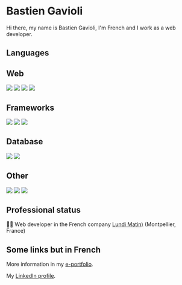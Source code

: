# Bastien Gavioli

Hi there, my name is Bastien Gavioli, I'm French and I work as a web developer.

## Languages

## Web

![](https://img.shields.io/badge/HTML5-informationals?style=flat&logo=html5&color=E34F26&logoColor=fff)
![](https://img.shields.io/badge/CSS3-informationals?style=flat&logo=css3&color=1572B6&logoColor=fff)
![](https://img.shields.io/badge/JavaScript-informationals?style=flat&logo=javascript&color=C7B61A&logoColor=fff)
![](https://img.shields.io/badge/PHP-informationals?style=flat&logo=php&color=777BB4&logoColor=fff)

## Frameworks

![](https://img.shields.io/badge/Symfony-informationals?style=flat&logo=symfony&color=777BB4&logoColor=fff)
![](https://img.shields.io/badge/NodeJS-informationals?style=flat&logo=nodedotjs&color=393&logoColor=fff)
![](https://img.shields.io/badge/Vue3-informationals?style=flat&logo=vuedotjs&color=4fc08d&logoColor=fff)

## Database

![](https://img.shields.io/badge/Oracle_DBMS-informationals?style=flat&logo=oracle&color=F80000)
![](https://img.shields.io/badge/PHPMyAdmin-informationals?style=flat&logo=phpmyadmin&color=6C78AF&logoColor=FFF)

## Other

![](https://img.shields.io/badge/Java-informationals?style=flat&logo=Java&color=F80000&logoColor=fff)
![](https://img.shields.io/badge/C-informationals?style=flat&logo=c&color=9DADBF&logoColor=fff)
![](https://img.shields.io/badge/Python-informationals?style=flat&logo=Java&color=007396&logoColor=fff)

## Professional status
👨‍💻 Web developer in the French company [Lundi Matin)](https://www.lundimatin.fr/) (Montpellier, France)

## Some links but in French
More information in my [e-portfolio](https://bastiengavioli.github.io/ePortfolio/).

My [LinkedIn profile](https://www.linkedin.com/in/bastien-gavioli/).

<!---
BastienGavioli/BastienGavioli is a ✨ special ✨ repository because its `README.md` (this file) appears on your GitHub profile.
You can click the Preview link to take a look at your changes.
--->
